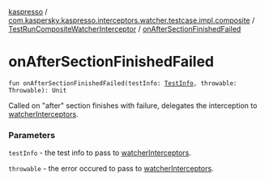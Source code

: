 [kaspresso](../../index.md) / [com.kaspersky.kaspresso.interceptors.watcher.testcase.impl.composite](../index.md) / [TestRunCompositeWatcherInterceptor](index.md) / [onAfterSectionFinishedFailed](./on-after-section-finished-failed.md)

# onAfterSectionFinishedFailed

`fun onAfterSectionFinishedFailed(testInfo: `[`TestInfo`](../../com.kaspersky.kaspresso.testcases.models.info/-test-info/index.md)`, throwable: Throwable): Unit`

Called on "after" section finishes with failure, delegates the interception to [watcherInterceptors](#).

### Parameters

`testInfo` - the test info to pass to [watcherInterceptors](#).

`throwable` - the error occured to pass to  [watcherInterceptors](#).